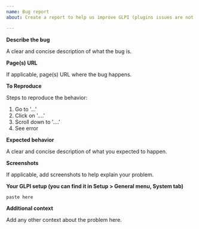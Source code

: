 ```yaml
---
name: Bug report
about: Create a report to help us improve GLPI (plugins issues are not handled here).

---
```


<!--

Dear GLPI user.

BEFORE SUBMITTING YOUR ISSUE, please make sure to read and follow these steps :

* We don't support community plugins. Contact directly their authors, or use the community forum : http://forum.glpi-project.org.
* For feature requests or enhancements, use the suggest dedicated site (http://suggest.glpi-project.org ). We check it very often.
* We prefer to keep this tracker in ENGLISH. If you want support in your language, the community forum (http://forum.glpi-project.org) is the best place.
* Please use the below template.

The GLPI team.
-->

**Describe the bug**

A clear and concise description of what the bug is.

**Page(s) URL**

If applicable, page(s) URL where the bug happens.

**To Reproduce**

Steps to reproduce the behavior:
1. Go to '...'
2. Click on '....'
3. Scroll down to '....'
4. See error

**Expected behavior**

A clear and concise description of what you expected to happen.

**Screenshots**

If applicable, add screenshots to help explain your problem.


**Your GLPI setup (you can find it in Setup > General menu, System tab)**

```
paste here
```

**Additional context**

Add any other context about the problem here.
